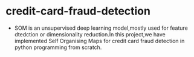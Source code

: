 # credit-card-fraud-detection
* SOM is an unsupervised deep learning model,mostly used for feature dtedction or dimensionality reduction.In this project,we have implemented Self Organising Maps for credit card fraud detection in python programming from scratch.
